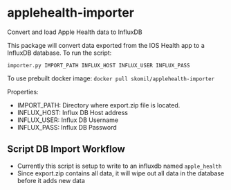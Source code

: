 # applehealth-importer
Convert and load Apple Health data to InfluxDB

This package will convert data exported from the IOS Health app to a InfluxDB database. To run the script:

```importer.py IMPORT_PATH INFLUX_HOST INFLUX_USER INFLUX_PASS```

To use prebuilt docker image:
```docker pull skomil/applehealth-importer```

Properties:

* IMPORT_PATH: Directory where export.zip file is located.
* INFLUX_HOST: Influx DB Host address
* INFLUX_USER: Influx DB Username
* INFLUX_PASS: Influx DB Password

## Script DB Import Workflow

* Currently this script is setup to write to an influxdb named `apple_health`
* Since export.zip contains all data, it will wipe out all data in the database before it adds new data

